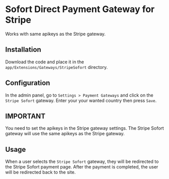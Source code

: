 # Sofort Direct Payment Gateway for Stripe

Works with same apikeys as the Stripe gateway.

## Installation
Download the code and place it in the `app/Extensions/Gateways/StripeSofort` directory.

## Configuration
In the admin panel, go to `Settings > Payment Gateways` and click on the `Stripe Sofort` gateway. Enter your your wanted country then press `Save`.

## IMPORTANT
You need to set the apikeys in the Stripe gateway settings. The Stripe Sofort gateway will use the same apikeys as the Stripe gateway.

## Usage
When a user selects the `Stripe Sofort` gateway, they will be redirected to the Stripe Sofort payment page. After the payment is completed, the user will be redirected back to the site.
